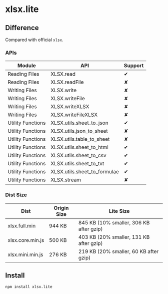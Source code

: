 # xlsx.lite

## Difference

Compared with official `xlsx`.

### APIs

| Module            | API                          | Support |
| ----------------- | ---------------------------- | ------- |
| Reading Files     | XLSX.read                    | ✔       |
| Reading Files     | XLSX.readFile                | ✘       |
| Writing Files     | XLSX.write                   | ✘       |
| Writing Files     | XLSX.writeFile               | ✘       |
| Writing Files     | XLSX.writeXLSX               | ✘       |
| Writing Files     | XLSX.writeFileXLSX           | ✘       |
| Utility Functions | XLSX.utils.sheet_to_json     | ✔       |
| Utility Functions | XLSX.utils.json_to_sheet     | ✘       |
| Utility Functions | XLSX.utils.table_to_sheet    | ✘       |
| Utility Functions | XLSX.utils.sheet_to_html     | ✔       |
| Utility Functions | XLSX.utils.sheet_to_csv      | ✔       |
| Utility Functions | XLSX.utils.sheet_to_txt      | ✔       |
| Utility Functions | XLSX.utils.sheet_to_formulae | ✔       |
| Utility Functions | XLSX.stream                  | ✘       |

### Dist Size

| Dist             | Origin Size | Lite Size                               |
| ---------------- | ----------- | --------------------------------------- |
| xlsx.full.min    | 944 KB      | 845 KB (10% smaller, 306 KB after gzip) |
| xlsx.core.min.js | 500 KB      | 403 KB (20% smaller, 131 KB after gzip) |
| xlsx.mini.min.js | 276 KB      | 219 KB (20% smaller, 60 KB after gzip)  |

## Install

```
npm install xlsx.lite
```

